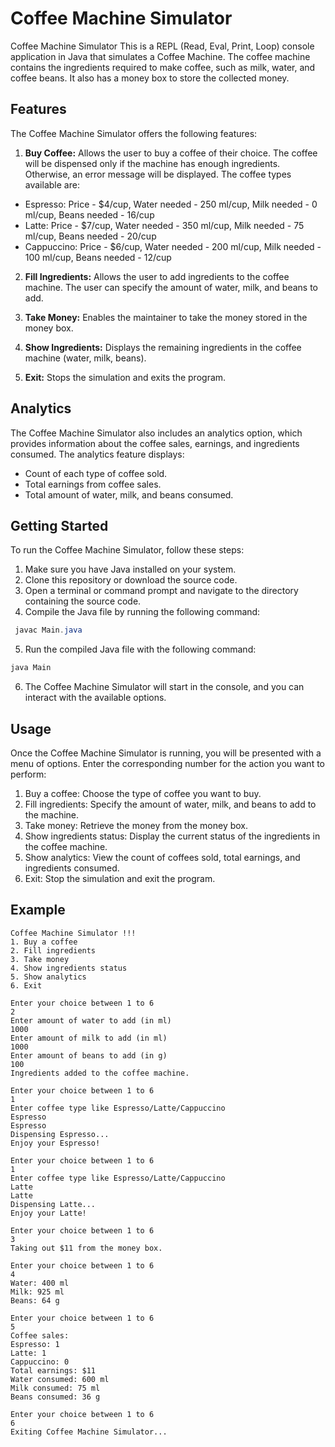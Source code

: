 # Coffee Machine Simulator #


Coffee Machine Simulator
This is a REPL (Read, Eval, Print, Loop) console application in Java that simulates a Coffee Machine. The coffee machine contains the ingredients required to make coffee, such as milk, water, and coffee beans. It also has a money box to store the collected money.

## Features ##
The Coffee Machine Simulator offers the following features:
1. **Buy Coffee:** Allows the user to buy a coffee of their choice. The coffee will be dispensed only if the machine has enough ingredients. Otherwise, an error message will be displayed. The coffee types available are:

* Espresso: Price - $4/cup, Water needed - 250 ml/cup, Milk needed - 0 ml/cup, Beans needed - 16/cup
* Latte: Price - $7/cup, Water needed - 350 ml/cup, Milk needed - 75 ml/cup, Beans needed - 20/cup
* Cappuccino: Price - $6/cup, Water needed - 200 ml/cup, Milk needed - 100 ml/cup, Beans needed - 12/cup

2. **Fill Ingredients:** Allows the user to add ingredients to the coffee machine. The user can specify the amount of water, milk, and beans to add.

3. **Take Money:** Enables the maintainer to take the money stored in the money box.
4. **Show Ingredients:** Displays the remaining ingredients in the coffee machine (water, milk, beans).
5. **Exit:** Stops the simulation and exits the program.

## Analytics
The Coffee Machine Simulator also includes an analytics option, which provides information about the coffee sales, earnings, and ingredients consumed. The analytics feature displays:
* Count of each type of coffee sold.
* Total earnings from coffee sales.
* Total amount of water, milk, and beans consumed.

## Getting Started
To run the Coffee Machine Simulator, follow these steps:

1. Make sure you have Java installed on your system.
2. Clone this repository or download the source code.
3. Open a terminal or command prompt and navigate to the directory containing the source code.
4. Compile the Java file by running the following command:

```java
 javac Main.java
 ```

5. Run the compiled Java file with the following command:
``` java
java Main
``` 
6. The Coffee Machine Simulator will start in the console, and you can interact with the available options.

## Usage
Once the Coffee Machine Simulator is running, you will be presented with a menu of options. Enter the corresponding number for the action you want to perform:

1. Buy a coffee: Choose the type of coffee you want to buy.
2. Fill ingredients: Specify the amount of water, milk, and beans to add to the machine.
3. Take money: Retrieve the money from the money box.
4. Show ingredients status: Display the current status of the ingredients in the coffee machine.
5. Show analytics: View the count of coffees sold, total earnings, and ingredients consumed.
6. Exit: Stop the simulation and exit the program.


## Example
```
Coffee Machine Simulator !!!
1. Buy a coffee
2. Fill ingredients
3. Take money
4. Show ingredients status
5. Show analytics
6. Exit

Enter your choice between 1 to 6
2
Enter amount of water to add (in ml)
1000
Enter amount of milk to add (in ml)
1000
Enter amount of beans to add (in g)
100
Ingredients added to the coffee machine.

Enter your choice between 1 to 6 
1 
Enter coffee type like Espresso/Latte/Cappuccino 
Espresso 
Espresso 
Dispensing Espresso... 
Enjoy your Espresso! 

Enter your choice between 1 to 6 
1 
Enter coffee type like Espresso/Latte/Cappuccino 
Latte 
Latte 
Dispensing Latte... 
Enjoy your Latte! 

Enter your choice between 1 to 6 
3 
Taking out $11 from the money box. 

Enter your choice between 1 to 6 
4 
Water: 400 ml 
Milk: 925 ml 
Beans: 64 g 

Enter your choice between 1 to 6
5
Coffee sales:
Espresso: 1
Latte: 1
Cappuccino: 0
Total earnings: $11
Water consumed: 600 ml
Milk consumed: 75 ml
Beans consumed: 36 g

Enter your choice between 1 to 6
6
Exiting Coffee Machine Simulator...
```



